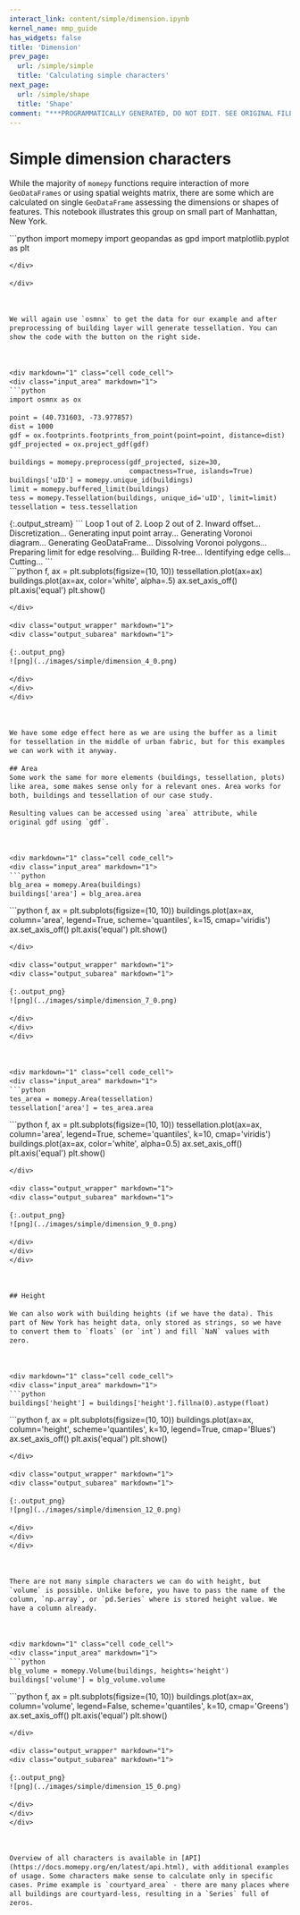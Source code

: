 ```yaml
---
interact_link: content/simple/dimension.ipynb
kernel_name: mmp_guide
has_widgets: false
title: 'Dimension'
prev_page:
  url: /simple/simple
  title: 'Calculating simple characters'
next_page:
  url: /simple/shape
  title: 'Shape'
comment: "***PROGRAMMATICALLY GENERATED, DO NOT EDIT. SEE ORIGINAL FILES IN /content***"
---
```

# Simple dimension characters

While the majority of `momepy` functions require interaction of more `GeoDataFrames` or using spatial weights matrix, there are some which are calculated on single `GeoDataFrame` assessing the dimensions or shapes of features. This notebook illustrates this group on small part of Manhattan, New York.



<div markdown="1" class="cell code_cell">
<div class="input_area" markdown="1">
```python
import momepy
import geopandas as gpd
import matplotlib.pyplot as plt

```
</div>

</div>



We will again use `osmnx` to get the data for our example and after preprocessing of building layer will generate tessellation. You can show the code with the button on the right side.



<div markdown="1" class="cell code_cell">
<div class="input_area" markdown="1">
```python
import osmnx as ox

point = (40.731603, -73.977857)
dist = 1000
gdf = ox.footprints.footprints_from_point(point=point, distance=dist)
gdf_projected = ox.project_gdf(gdf)

buildings = momepy.preprocess(gdf_projected, size=30,
                              compactness=True, islands=True)
buildings['uID'] = momepy.unique_id(buildings)
limit = momepy.buffered_limit(buildings)
tess = momepy.Tessellation(buildings, unique_id='uID', limit=limit)
tessellation = tess.tessellation

```
</div>

<div class="output_wrapper" markdown="1">
<div class="output_subarea" markdown="1">
{:.output_stream}
```
Loop 1 out of 2.
Loop 2 out of 2.
Inward offset...
Discretization...
Generating input point array...
Generating Voronoi diagram...
Generating GeoDataFrame...
Dissolving Voronoi polygons...
Preparing limit for edge resolving...
Building R-tree...
Identifying edge cells...
Cutting...
```
</div>
</div>
</div>



<div markdown="1" class="cell code_cell">
<div class="input_area hidecode" markdown="1">
```python
f, ax = plt.subplots(figsize=(10, 10))
tessellation.plot(ax=ax)
buildings.plot(ax=ax, color='white', alpha=.5)
ax.set_axis_off()
plt.axis('equal')
plt.show()

```
</div>

<div class="output_wrapper" markdown="1">
<div class="output_subarea" markdown="1">

{:.output_png}
![png](../images/simple/dimension_4_0.png)

</div>
</div>
</div>



We have some edge effect here as we are using the buffer as a limit for tessellation in the middle of urban fabric, but for this examples we can work with it anyway.

## Area
Some work the same for more elements (buildings, tessellation, plots) like area, some makes sense only for a relevant ones. Area works for both, buildings and tessellation of our case study.

Resulting values can be accessed using `area` attribute, while original gdf using `gdf`.



<div markdown="1" class="cell code_cell">
<div class="input_area" markdown="1">
```python
blg_area = momepy.Area(buildings)
buildings['area'] = blg_area.area

```
</div>

</div>



<div markdown="1" class="cell code_cell">
<div class="input_area hidecode" markdown="1">
```python
f, ax = plt.subplots(figsize=(10, 10))
buildings.plot(ax=ax, column='area', legend=True, scheme='quantiles', k=15, cmap='viridis')
ax.set_axis_off()
plt.axis('equal')
plt.show()

```
</div>

<div class="output_wrapper" markdown="1">
<div class="output_subarea" markdown="1">

{:.output_png}
![png](../images/simple/dimension_7_0.png)

</div>
</div>
</div>



<div markdown="1" class="cell code_cell">
<div class="input_area" markdown="1">
```python
tes_area = momepy.Area(tessellation)
tessellation['area'] = tes_area.area

```
</div>

</div>



<div markdown="1" class="cell code_cell">
<div class="input_area hidecode" markdown="1">
```python
f, ax = plt.subplots(figsize=(10, 10))
tessellation.plot(ax=ax, column='area', legend=True, scheme='quantiles', k=10, cmap='viridis')
buildings.plot(ax=ax, color='white', alpha=0.5)
ax.set_axis_off()
plt.axis('equal')
plt.show()

```
</div>

<div class="output_wrapper" markdown="1">
<div class="output_subarea" markdown="1">

{:.output_png}
![png](../images/simple/dimension_9_0.png)

</div>
</div>
</div>



## Height

We can also work with building heights (if we have the data). This part of New York has height data, only stored as strings, so we have to convert them to `floats` (or `int`) and fill `NaN` values with zero.



<div markdown="1" class="cell code_cell">
<div class="input_area" markdown="1">
```python
buildings['height'] = buildings['height'].fillna(0).astype(float)

```
</div>

</div>



<div markdown="1" class="cell code_cell">
<div class="input_area hidecode" markdown="1">
```python
f, ax = plt.subplots(figsize=(10, 10))
buildings.plot(ax=ax, column='height', scheme='quantiles', k=10, legend=True, cmap='Blues')
ax.set_axis_off()
plt.axis('equal')
plt.show()

```
</div>

<div class="output_wrapper" markdown="1">
<div class="output_subarea" markdown="1">

{:.output_png}
![png](../images/simple/dimension_12_0.png)

</div>
</div>
</div>



There are not many simple characters we can do with height, but `volume` is possible. Unlike before, you have to pass the name of the column, `np.array`, or `pd.Series` where is stored height value. We have a column already.



<div markdown="1" class="cell code_cell">
<div class="input_area" markdown="1">
```python
blg_volume = momepy.Volume(buildings, heights='height')
buildings['volume'] = blg_volume.volume

```
</div>

</div>



<div markdown="1" class="cell code_cell">
<div class="input_area hidecode" markdown="1">
```python
f, ax = plt.subplots(figsize=(10, 10))
buildings.plot(ax=ax, column='volume', legend=False, scheme='quantiles', k=10, cmap='Greens')
ax.set_axis_off()
plt.axis('equal')
plt.show()

```
</div>

<div class="output_wrapper" markdown="1">
<div class="output_subarea" markdown="1">

{:.output_png}
![png](../images/simple/dimension_15_0.png)

</div>
</div>
</div>



Overview of all characters is available in [API](https://docs.momepy.org/en/latest/api.html), with additional examples of usage. Some characters make sense to calculate only in specific cases. Prime example is `courtyard_area` - there are many places where all buildings are courtyard-less, resulting in a `Series` full of zeros.

